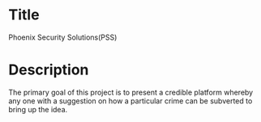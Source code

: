 # Title
Phoenix Security Solutions(PSS)

# Description
The primary goal of this project is to present a credible platform whereby any one with a suggestion on how a particular crime can be subverted to bring up the idea.